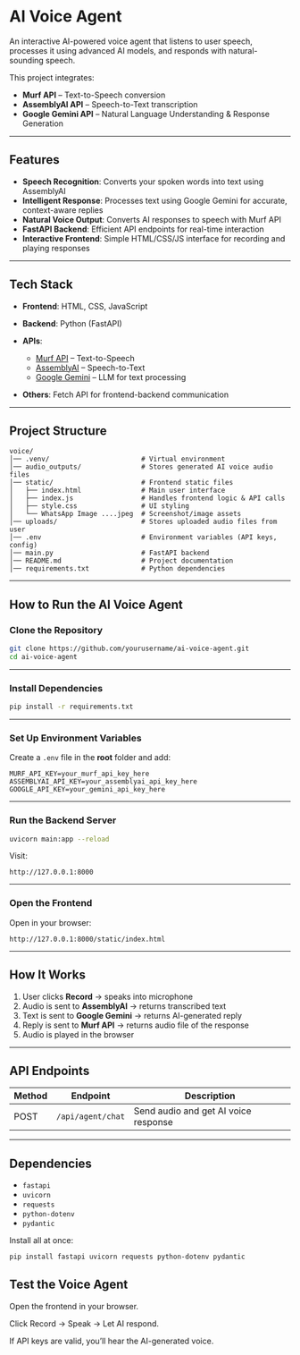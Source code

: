 

# AI Voice Agent

An interactive AI-powered voice agent that listens to user speech, processes it using advanced AI models, and responds with natural-sounding speech.

This project integrates:

* **Murf API** – Text-to-Speech conversion
* **AssemblyAI API** – Speech-to-Text transcription
* **Google Gemini API** – Natural Language Understanding & Response Generation

---

##  Features

*  **Speech Recognition**: Converts your spoken words into text using AssemblyAI
*  **Intelligent Response**: Processes text using Google Gemini for accurate, context-aware replies
*  **Natural Voice Output**: Converts AI responses to speech with Murf API
*  **FastAPI Backend**: Efficient API endpoints for real-time interaction
*  **Interactive Frontend**: Simple HTML/CSS/JS interface for recording and playing responses

---

##  Tech Stack

* **Frontend**: HTML, CSS, JavaScript
* **Backend**: Python (FastAPI)
* **APIs**:

  * [Murf API](https://murf.ai) – Text-to-Speech
  * [AssemblyAI](https://www.assemblyai.com) – Speech-to-Text
  * [Google Gemini](https://ai.google) – LLM for text processing
* **Others**: Fetch API for frontend-backend communication


---

##  Project Structure

```
voice/
│── .venv/                       # Virtual environment 
│── audio_outputs/               # Stores generated AI voice audio files
│── static/                      # Frontend static files
│   ├── index.html               # Main user interface
│   ├── index.js                 # Handles frontend logic & API calls
│   ├── style.css                # UI styling
│   └── WhatsApp Image ....jpeg  # Screenshot/image assets
│── uploads/                     # Stores uploaded audio files from user
│── .env                         # Environment variables (API keys, config)
│── main.py                      # FastAPI backend
│── README.md                    # Project documentation
│── requirements.txt             # Python dependencies
```




---



##  How to Run the AI Voice Agent

###  Clone the Repository

```bash
git clone https://github.com/yourusername/ai-voice-agent.git
cd ai-voice-agent
```

---

###  Install Dependencies

```bash
pip install -r requirements.txt
```

---

###  Set Up Environment Variables

Create a `.env` file in the **root** folder and add:

```env
MURF_API_KEY=your_murf_api_key_here
ASSEMBLYAI_API_KEY=your_assemblyai_api_key_here
GOOGLE_API_KEY=your_gemini_api_key_here
```

---

###  Run the Backend Server

```bash
uvicorn main:app --reload
```

Visit:

```
http://127.0.0.1:8000
```

---

###  Open the Frontend

Open in your browser:

```
http://127.0.0.1:8000/static/index.html
```
---

##  How It Works

1. User clicks **Record** → speaks into microphone
2. Audio is sent to **AssemblyAI** → returns transcribed text
3. Text is sent to **Google Gemini** → returns AI-generated reply
4. Reply is sent to **Murf API** → returns audio file of the response
5. Audio is played in the browser

---

##  API Endpoints

| Method | Endpoint          | Description                          |
| ------ | ----------------- | ------------------------------------ |
| POST   | `/api/agent/chat` | Send audio and get AI voice response |

---

##  Dependencies

* `fastapi`
* `uvicorn`
* `requests`
* `python-dotenv`
* `pydantic`

Install all at once:

```bash
pip install fastapi uvicorn requests python-dotenv pydantic
```



## Test the Voice Agent

Open the frontend in your browser.

Click Record → Speak → Let AI respond.

If API keys are valid, you’ll hear the AI-generated voice.



